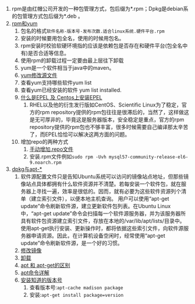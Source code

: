 1. rpm是由红帽公司开发的一种包管理方式，包后缀为*.rpm；Dpkg是debian系的包管理方式包后缀为*.deb 。     
1. [rpm和yum](https://segmentfault.com/a/1190000011200461)      
    1. 包名的格式`软件名称-版本号-发布次数.适合linux系统.硬件平台.rpm`    
    1. 安装的时候要用包全名，使用的时候用包名。   
    1. rpm安装时校验软硬环境指的应该是依赖包是否存在和硬件平台(包全名中有)是否合适等信息。   
    1. 使用rpm的卸载过程一定要由最上层往下卸载      
    1. yum是一个软件相当于java中的maven。     
    1. [yum修改源文件](https://www.cnblogs.com/mchina/archive/2013/01/04/2842275.html)        
    2. 查看yum支持哪些软件yum list 
    3. 查看yum已经安装的软件 yum list installed.
    4. [什么是EPEL 及 Centos上安装EPEL](https://blog.csdn.net/yasi_xi/article/details/11746255)
        1. RHEL以及他的衍生发行版如CentOS、Scientific Linux为了稳定，官方的rpm repository提供的rpm包往往是很滞后的，当然了，这样做这是无可厚非的，毕竟这是服务器版本，安全稳定是重点，官方的rpm repository提供的rpm包也不够丰富，很多时候需要自己编译那太辛苦了，而EPEL恰恰可以解决这两方面的问题。   
    1. 增加repo的两种方式 
        1. [手动增加.repo文件](https://downloads.mariadb.org/mariadb/repositories/#mirror=nodesdirect&distro=CentOS&distro_release=centos7-amd64--centos7&version=10.3)
        2. 安装.rpm文件例如`sudo rpm -Uvh mysql57-community-release-el6-9.noarch.rpm`   
1. [dpkg与apt-*](https://segmentfault.com/a/1190000011463440)     
    1. 软件源配置文件只是告知Ubuntu系统可以访问的镜像站点地址，但那些镜像站点具体都拥有什么软件资源并不清楚。若每安装一个软件包，就在服务器上寻找一遍，效率是很低的。因而，就有必要为这些软件资源列个清单（建立索引文件），以便本地主机查询。
用户可以使用“apt-get update”命令刷新软件源，建立更新软件包列表。在Ubuntu Linux中，“apt-get update”命令会扫描每一个软件源服务器，并为该服务器所具有软件包资源建立索引文件，存放在本地的/var/lib/apt/lists/目录中。 使用apt-get执行安装、更新操作时，都将依据这些索引文件，向软件源服务器申请资源。因此，在计算机设备空闲时，经常使用“apt-get update”命令刷新软件源，是一个好的习惯。       
    1. [修改镜像](https://blog.csdn.net/zgljl2012/article/details/79065174)     
    1. [卸载](https://blog.csdn.net/get_set/article/details/51276609)     
    2. [apt 和 apt-get的区别](https://blog.csdn.net/liudsl/article/details/79200134)      
    3. [apt命令详解](https://www.jianshu.com/p/e6f436f785ed)
    1. [安装知道的版本号](https://blog.csdn.net/yjk13703623757/article/details/78945576)
        1. 查看版本号:`apt-cache madison package`
        2. 安装:`apt-get install package=version`
    
